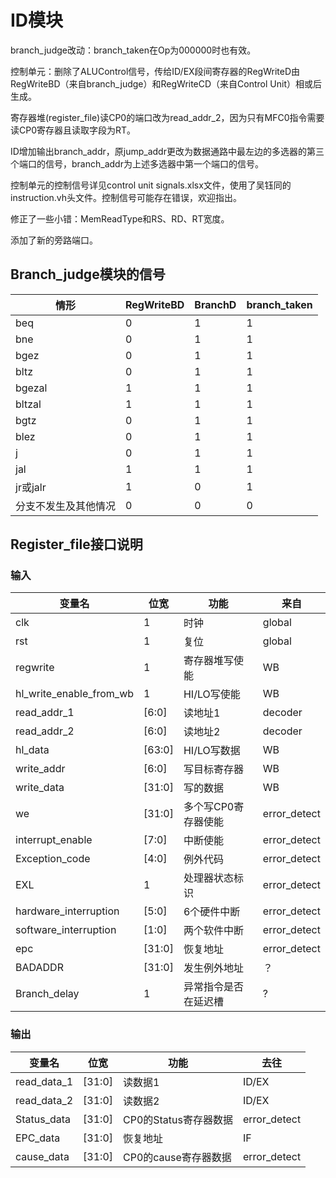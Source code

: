 # ID模块

branch_judge改动：branch_taken在Op为000000时也有效。

控制单元：删除了ALUControl信号，传给ID/EX段间寄存器的RegWriteD由RegWriteBD（来自branch_judge）和RegWriteCD（来自Control Unit）相或后生成。

寄存器堆(register_file)读CP0的端口改为read_addr_2，因为只有MFC0指令需要读CP0寄存器且读取字段为RT。

ID增加输出branch_addr，原jump_addr更改为数据通路中最左边的多选器的第三个端口的信号，branch_addr为上述多选器中第一个端口的信号。

控制单元的控制信号详见control unit signals.xlsx文件，使用了吴钰同的instruction.vh头文件。控制信号可能存在错误，欢迎指出。

修正了一些小错：MemReadType和RS、RD、RT宽度。

添加了新的旁路端口。

## Branch_judge模块的信号

| 情形                 | RegWriteBD | BranchD | branch_taken |
| -------------------- | ---------- | ------- | ------------ |
| beq                  | 0          | 1       | 1            |
| bne                  | 0          | 1       | 1            |
| bgez                 | 0          | 1       | 1            |
| bltz                 | 0          | 1       | 1            |
| bgezal               | 1          | 1       | 1            |
| bltzal               | 1          | 1       | 1            |
| bgtz                 | 0          | 1       | 1            |
| blez                 | 0          | 1       | 1            |
| j                    | 0          | 1       | 1            |
| jal                  | 1          | 1       | 1            |
| jr或jalr             | 1          | 0       | 1            |
| 分支不发生及其他情况 | 0          | 0       | 0            |

## Register_file接口说明

### 输入

| 变量名                  | 位宽   | 功能                 | 来自         |
| ----------------------- | ------ | -------------------- | ------------ |
| clk                     | 1      | 时钟                 | global       |
| rst                     | 1      | 复位                 | global       |
| regwrite                | 1      | 寄存器堆写使能       | WB           |
| hl_write_enable_from_wb | 1      | HI/LO写使能          | WB           |
| read_addr_1             | [6:0]  | 读地址1              | decoder      |
| read_addr_2             | [6:0]  | 读地址2              | decoder      |
| hl_data                 | [63:0] | HI/LO写数据          | WB           |
| write_addr              | [6:0]  | 写目标寄存器         | WB           |
| write_data              | [31:0] | 写的数据             | WB           |
| we                      | [31:0] | 多个写CP0寄存器使能  | error_detect |
| interrupt_enable        | [7:0]  | 中断使能             | error_detect |
| Exception_code          | [4:0]  | 例外代码             | error_detect |
| EXL                     | 1      | 处理器状态标识       | error_detect |
| hardware_interruption   | [5:0]  | 6个硬件中断          | error_detect |
| software_interruption   | [1:0]  | 两个软件中断         | error_detect |
| epc                     | [31:0] | 恢复地址             | error_detect |
| BADADDR                 | [31:0] | 发生例外地址         | ？           |
| Branch_delay            | 1      | 异常指令是否在延迟槽 | ?            |

### 输出

| 变量名      | 位宽   | 功能                  | 去往         |
| ----------- | ------ | --------------------- | ------------ |
| read_data_1 | [31:0] | 读数据1               | ID/EX        |
| read_data_2 | [31:0] | 读数据2               | ID/EX        |
| Status_data | [31:0] | CP0的Status寄存器数据 | error_detect |
| EPC_data    | [31:0] | 恢复地址              | IF           |
| cause_data  | [31:0] | CP0的cause寄存器数据  | error_detect |

